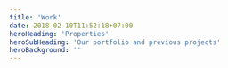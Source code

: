 ```yaml
---
title: 'Work'
date: 2018-02-10T11:52:18+07:00
heroHeading: 'Properties'
heroSubHeading: 'Our portfolio and previous projects'
heroBackground: ''
---
```

